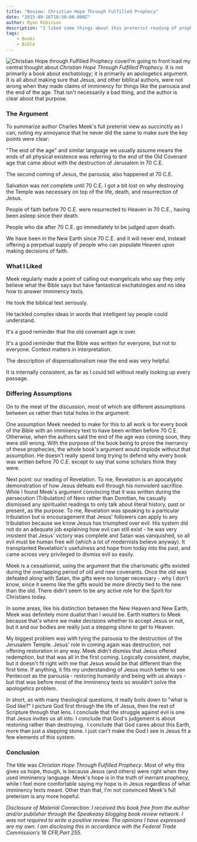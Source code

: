 ```yaml
---
title: "Review: Christian Hope Through Fulfilled Prophecy"
date: "2015-09-16T10:30:00.000Z"
author: Ryan Robinson
description: "I liked some things about this preterist reading of prophecy, but also had some disagreements."
tags:
    - Books
    - Bible
---
```


![Christian Hope through Fulfilled Prophecy cover](images/Christian-Hope-Through-Fulfilled-Prophecy-cover-204x300.jpg)I'm going to front load my central thought about _Christian Hope Through Fulfilled Prophecy._ It is not primarily a book about eschatology; it is primarily an apologetics argument. It is all about making sure that Jesus, and other biblical authors, were not wrong when they made claims of imminency for things like the parousia and the end of the age. That isn't necessarily a bad thing, and the author is clear about that purpose.

### The Argument

To summarize author Charles Meek's full preterist view as succinctly as I can, noting my annoyance that he never did the same to make sure the key points were clear:

"The end of the age" and similar language we usually assume means the ends of all physical existence was referring to the end of the Old Covenant age that came about with the destruction of Jerusalem in 70 C.E.

The second coming of Jesus, the parousia, also happened at 70 C.E.

Salvation was not complete until 70 C.E. I got a bit lost on why destroying the Temple was necessary on top of the life, death, and resurrection of Jesus.

People of faith before 70 C.E. were resurrected to Heaven in 70 C.E., having been asleep since their death.

People who die after 70 C.E. go immediately to be judged upon death.

We have been in the New Earth since 70 C.E. and it will never end, instead offering a perpetual supply of people who can populate Heaven upon making decisions of faith.
### What I Liked

Meek regularly made a point of calling out evangelicals who say they only believe what the Bible says but have fantastical eschatologies and no idea how to answer imminency texts.

He took the biblical text seriously.

He tackled complex ideas in words that intelligent lay people could understand.

It's a good reminder that the old covenant age is over.

It's a good reminder that the Bible was written for everyone, but not to everyone. Context matters in interpretation.

The description of dispensationalism near the end was very helpful.

It is internally consistent, as far as I could tell without really looking up every passage.

### Differing Assumptions

On to the meat of the discussion, most of which are different assumptions between us rather than total holes in the argument:

One assumption Meek needed to make for this to all work is for every book of the Bible with an imminency text to have been written before 70 C.E. Otherwise, when the authors said the end of the age was coming soon, they were still wrong. With the purpose of the book being to prove the inerrancy of these prophecies, the whole book's argument would implode without that assumption. He doesn't really spend long trying to defend why every book was written before 70 C.E. except to say that some scholars think they were.

Next point: our reading of Revelation. To me, Revelation is an apocalyptic demonstration of how Jesus defeats evil through his nonviolent sacrifice. While I found Meek's argument convincing that it was written during the persecution (Tribulation) of Nero rather than Domitian, he casually dismissed any spiritualist readings to only talk about literal history, past or present, as the purpose. To me, Revelation was speaking to a particular tribulation but is encouragement that Jesus' followers can apply to any tribulation because we know Jesus has triumphed over evil. His system did not do an adequate job explaining how evil can still exist - he was very insistent that Jesus' victory was complete and Satan was vanquished, so all evil must be human free will (which a lot of modernists believe anyway). It transplanted Revelation's usefulness and hope from today into the past, and came across very privileged to dismiss evil so easily.

Meek is a cessationist, using the argument that the charismatic gifts existed during the overlapping period of old and new covenants. Once the old was defeated along with Satan, the gifts were no longer necessary - why I don't know, since it seems like the gifts would be more directly tied to the new than the old. There didn't seem to be any active role for the Spirit for Christians today.

In some areas, like his distinction between the New Heaven and New Earth, Meek was definitely more dualist than I would be. Earth matters to Meek because that's where we make decisions whether to accept Jesus or not, but it and our bodies are really just a stepping stone to get to Heaven.

My biggest problem was with tying the parousia to the destruction of the Jerusalem Temple. Jesus' role in coming again was destruction, not offering restoration in any way. Meek didn't dismiss that Jesus offered redemption, but that was all in the first coming. Logically consistent, maybe, but it doesn't fit right with me that Jesus would be that different than the first time. If anything, it fits my understanding of Jesus much better to see Pentecost as the parousia - restoring humanity and being with us always - but that was before most of the imminency texts so wouldn't solve the apologetics problem.

In short, as with many theological questions, it really boils down to "what is God like?" I picture God first through the life of Jesus, then the rest of Scripture through that lens. I conclude that the struggle against evil is one that Jesus invites us all into. I conclude that God's judgement is about restoring rather than destroying.  I conclude that God cares about this Earth, more than just a stepping stone. I just can't make the God I see in Jesus fit a few elements of this system.

### Conclusion

The title was _Christian Hope Through Fulfilled Prophecy_. Most of why this gives us hope, though, is because Jesus (and others) were right when they used imminency language. Meek's hope is in the truth of inerrant prophecy, while I feel more comfortable saying my hope is in Jesus regardless of what imminency texts meant. Other than that, I'm not convinced Meek's full preterism is any more hopeful.

_Disclosure of Material Connection: I received this book free from the author and/or publisher through the Speakeasy blogging book review network. I was not required to write a positive review. The opinions I have expressed are my own. I am disclosing this in accordance with the Federal Trade Commission’s 16 CFR,Part 255._
